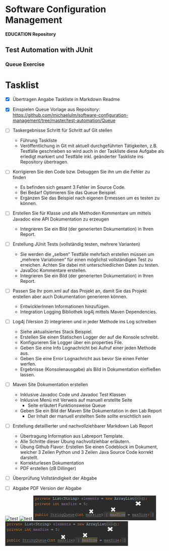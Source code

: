# Software Configuration Management #

**EDUCATION Repository**

## Test Automation with JUnit ##

### Queue Exercise ###

# Tasklist #

- [x] Übertragen Angabe Taskliste in Markdown Readme

- [x] Einspielen Queue Vorlage aus Repository:  
https://github.com/michaelulm/software-configuration-management/tree/master/test-automation/Queue  
            
- [ ] Taskergebnisse Schritt für Schritt auf Git stellen
  + Führung Taskliste
  + Veröffentlichung in Git mit aktuell durchgeführten Tätigkeiten, z.B. Testfälle geschrieben so wird auch in der Taskliste diese Aufgabe als erledigt markiert und Testfälle inkl. geänderter Taskliste ins Repository übertragen.
    
- [ ] Korrigieren Sie den Code bzw. Debuggen Sie ihn um die Fehler zu finden
  + Es befinden sich gesamt 3 Fehler im Source Code.
  + Bei Bedarf Optimieren Sie das Queue Beispiel.
  + Ergänzen Sie das Beispiel nach eigenen Ermessen um es testen zu können.
  
- [ ] Erstellen Sie für Klasse und alle Methoden Kommentare um mittels Javadoc eine API Dokumentation zu erzeugen
  + Integrieren Sie ein Bild (der generierten Dokumentation) in Ihren Report.
  
- [ ] Erstellung JUnit Tests (vollständig testen, mehrere Varianten)
  + Sie werden die „selben“ Testfälle mehrfach erstellen müssen um „mehrere Variationen“ für einen möglichst vollständigen Test zu erreichen. Achten Sie dabei mit unterschiedlichen Daten zu testen.
  + JavaDoc Kommentare erstellen.
  + Integrieren Sie ein Bild (der generierten Dokumentation) in Ihren Report.
  
- [ ] Passen Sie Ihr pom.xml auf das Projekt an, damit Sie das Projekt erstellen aber auch Dokumentation generieren können.
  + EntwicklerInnen Informationen hinzufügen.
  + Integration Logging Bibliothek log4j mittels Maven Dependencies.
  
- [ ] Log4j (Version 2) integrieren und in jeder Methode ins Log schreiben
  + Siehe aktualisiertes Stack Beispiel.
  + Erstellen Sie einen Statischen Logger der auf die Konsole schreibt.
  + Konfigurieren Sie Logger über ein properties File.
  + Geben Sie eine Info Lognachricht bei Aufruf einer jeden Methode aus.
  + Geben Sie eine Error Lognachricht aus bevor Sie einen Fehler werfen.
  + Ergebnisse (Konsolenausgabe) als Bild in Dokumentation einfließen lassen.
  
- [ ] Maven Site Dokumentation erstellen
  + Inklusive Javadoc Code und Javadoc Test Klassen
  + Inklusive Menü mit Verweis auf manuell erstellte Seite
    + Seite erläutert Funktionsweise Queue
  + Geben Sie ein Bild der Maven Site Dokumentation in den Lab Report
    + Der Inhalt der manuell erstellten Seite sollte ersichtlich sein
    
- [ ] Erstellung detaillierter und nachvollziehbarer Markdown Lab Report
  + Übertragung Information aus Labreport Template.
  + Alle Schritte dieser Übung nachvollziehbar erläutern.
  + Übung Github Flavor: Erstellen Sie einen Codeblock im Dokument, welcher 3 Zeilen Python und 3 Zeilen Java Source Code korrekt darstellt.
  + Korrekturlesen Dokumentation
  + PDF erstellen (zB Dillinger)
  
- [ ] Überprüfung Vollständigkeit der Abgabe
- [ ] Abgabe PDF Version der Abgabe


![test](../media/02_bug_01.png)
![test](02_bug_01.png)
![test](/media/02_bug_01.png)
![test](media/02_bug_01.png)

